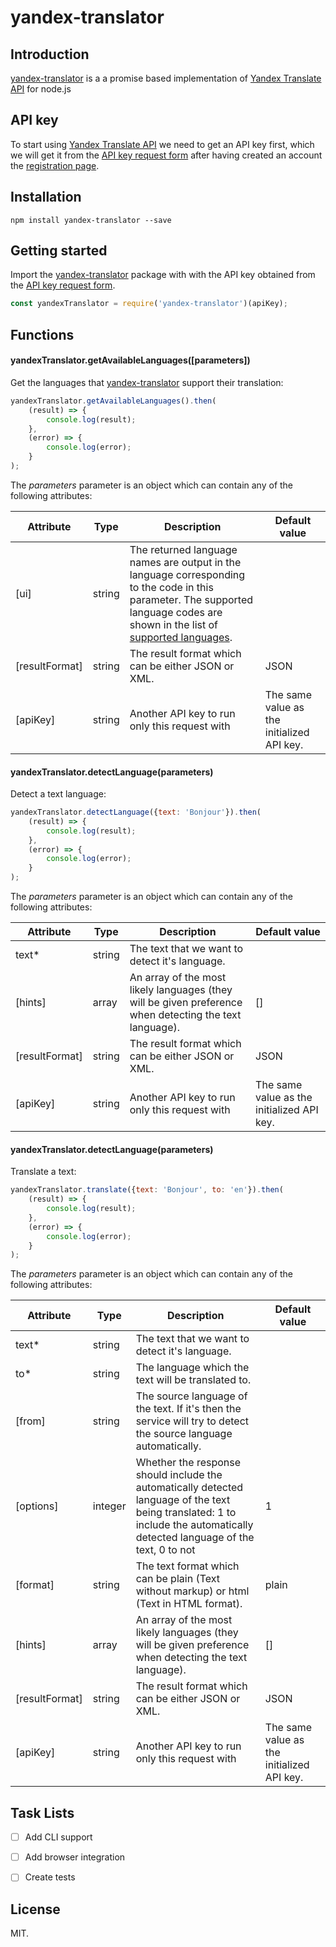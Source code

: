 yandex-translator
================

## Introduction

[yandex-translator](https://github.com/radhinasser/yandex-translator) is a a promise based implementation of [Yandex Translate API](https://tech.yandex.com/translate/) for node.js

## API key

To start using [Yandex Translate API](https://tech.yandex.com/translate/) we need to get an API key first, which we will get it from the [API key request form](https://translate.yandex.com/developers/keys) after having created an account the [registration page](https://passport.yandex.com/registration).

## Installation

```
npm install yandex-translator --save
```

## Getting started

Import the [yandex-translator](https://github.com/radhinasser/yandex-translator) package with with the API key obtained from the [API key request form](https://translate.yandex.com/developers/keys).

```js
const yandexTranslator = require('yandex-translator')(apiKey);
```

## Functions

#### yandexTranslator.getAvailableLanguages([parameters])

Get the languages that [yandex-translator](https://github.com/radhinasser/yandex-translator) support their translation:

```js
yandexTranslator.getAvailableLanguages().then(
    (result) => {
        console.log(result);
    },
    (error) => {
        console.log(error);
    }
);
```

The *parameters* parameter is an object which can contain any of the following attributes:

|Attribute | Type | Description |Default value |
| ------------ | ------------ |------------ | ------------ |
|[ui] | string | The returned language names are output in the language corresponding to the code in this parameter. The supported language codes are shown in the list of [supported languages](https://tech.yandex.com/translate/doc/dg/concepts/api-overview-docpage/#api-overview__languages). |  |
|[resultFormat] | string | The result format which can be either JSON or XML. | JSON |
|[apiKey] | string | Another API key to run only this request with |The same value as the initialized API key.

#### yandexTranslator.detectLanguage(parameters)

Detect a text language:

```js
yandexTranslator.detectLanguage({text: 'Bonjour'}).then(
    (result) => {
        console.log(result);
    },
    (error) => {
        console.log(error);
    }
);
```

The *parameters* parameter is an object which can contain any of the following attributes:

|Attribute | Type | Description |Default value |
| ------------ | ------------ |------------ | ------------ |
|text* | string | The text that we want to detect it's language. |  |
|[hints] | array | An array of the most likely languages (they will be given preference when detecting the text language). | [] |
|[resultFormat] | string | The result format which can be either JSON or XML. | JSON |
|[apiKey] | string | Another API key to run only this request with |The same value as the initialized API key.

#### yandexTranslator.detectLanguage(parameters)

Translate a text:

```js
yandexTranslator.translate({text: 'Bonjour', to: 'en'}).then(
    (result) => {
        console.log(result);
    },
    (error) => {
        console.log(error);
    }
);
```

The *parameters* parameter is an object which can contain any of the following attributes:

|Attribute | Type | Description |Default value |
| ------------ | ------------ |------------ | ------------ |
|text* | string | The text that we want to detect it's language. |  |
|to* | string | The language which the text will be translated to. |  |
|[from] | string | The source language of the text. If it's then the service will try to detect the source language automatically. |  |
|[options] | integer | Whether the response should include the automatically detected language of the text being translated: 1 to include the automatically detected language of the text, 0 to not | 1 |
|[format] | string | The text format which can be plain (Text without markup) or html (Text in HTML format). | plain |
|[hints] | array | An array of the most likely languages (they will be given preference when detecting the text language). | [] |
|[resultFormat] | string | The result format which can be either JSON or XML. | JSON |
|[apiKey] | string | Another API key to run only this request with |The same value as the initialized API key.


## Task Lists

- [ ] Add CLI support
- [ ] Add browser integration
- [ ] Create tests


## License
MIT.
